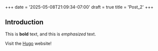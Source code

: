 +++
date = '2025-05-08T21:09:34-07:00'
draft = true
title = 'Post_2'
+++
## Introduction

This is **bold** text, and this is *emphasized* text.

Visit the [Hugo](https://gohugo.io) website!
